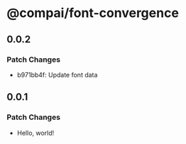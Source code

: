 # @compai/font-convergence

## 0.0.2

### Patch Changes

- b971bb4f: Update font data

## 0.0.1

### Patch Changes

- Hello, world!
